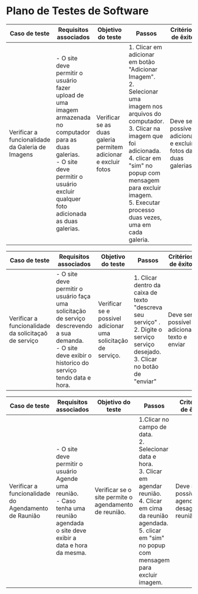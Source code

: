 # Plano de Testes de Software

| Caso de teste |	Requisitos associados	| Objetivo do teste |	Passos | Critérios de êxito	| Responsável |
| --- | --- | --- | --- | --- | --- |
| Verificar a funcionalidade da Galeria de Imagens | - O site deve permitir o usuário fazer upload de uma imagem armazenada no computador para as duas galerias. <br>- O site deve permitir o usuário excluir qualquer foto adicionada as duas galerias. | Verificar se as duas galeria permitem adicionar e excluir fotos | 1. Clicar em adicionar em botão "Adicionar Imagem". <br>2. Selecionar uma imagem nos arquivos do computador. <br>3. Clicar na imagem que foi adicionada. <br>4. clicar em "sim" no popup com mensagem para excluir imagem. <br>5. Executar processo duas vezes, uma em cada galeria.| Deve ser possível adicionar e excluir fotos das duas galerias | Gabriel |

| Caso de teste |	Requisitos associados	| Objetivo do teste |	Passos | Critérios de êxito	| Responsável |
| --- | --- | --- | --- | --- | --- |
| Verificar a funcionalidade da solicitaçaõ de serviço | - O site deve permitir o usuário faça uma solicitação de serviço descrevendo a sua demanda. <br> - O site deve exibir o historico do serviço tendo data e hora.  | Verificar se e possivel adicionar uma solicitação de serviço.  | 1. Clicar dentro da caixa de texto  "descreva seu serviço" . <br>2. Digite o serviço serviço desejado. <br>3. Clicar no botão de "enviar"  | Deve ser possível adicionar texto e enviar  | Leticia |

| Caso de teste |	Requisitos associados	| Objetivo do teste |	Passos | Critérios de êxito	| Responsável |
| --- | --- | --- | --- | --- | --- |
| Verificar a funcionalidade do Agendamento de Raunião | - O site deve permitir o usuário Agende uma reunião. <br>- Caso tenha uma reunião agendada o site deve exibir a data e hora da mesma. | Verificar se o site permite o agendamento de reunião. | 1.Clicar no campo de data. <br>2. Selecionar data e hora. <br>3. Clicar em agendar reunião. <br>4. Clicar em cima da reunião agendada. <br>5. clicar em "sim" no popup com mensagem para excluir imagem.| Deve ser possível agendar e desagendar reunião. | Gabriel |
